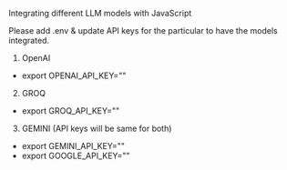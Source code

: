 Integrating different LLM models with JavaScript

Please add .env & update API keys for the particular to have the models integrated.
1. OpenAI
- export OPENAI_API_KEY=""
2. GROQ
- export GROQ_API_KEY=""
3. GEMINI (API keys will be same for both)
- export GEMINI_API_KEY=""
- export GOOGLE_API_KEY=""